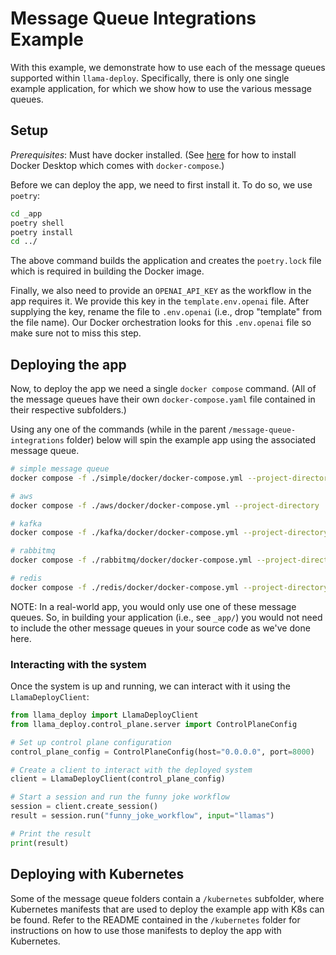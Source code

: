 # Message Queue Integrations Example

With this example, we demonstrate how to use each of the message queues supported
within `llama-deploy`. Specifically, there is only one single example application,
for which we show how to use the various message queues.

## Setup

_Prerequisites_: Must have docker installed. (See
[here](https://docs.docker.com/get-docker/) for how to install Docker Desktop
which comes with `docker-compose`.)

Before we can deploy the app, we need to first install it. To do so, we use `poetry`:

```sh
cd _app
poetry shell
poetry install
cd ../
```

The above command builds the application and creates the `poetry.lock` file which
is required in building the Docker image.

Finally, we also need to provide an `OPENAI_API_KEY` as the workflow in the app
requires it. We provide this key in the `template.env.openai` file. After supplying
the key, rename the file to `.env.openai` (i.e., drop "template" from the file name).
Our Docker orchestration looks for this `.env.openai` file so make sure not to
miss this step.

## Deploying the app

Now, to deploy the app we need a single `docker compose` command. (All of the message
queues have their own `docker-compose.yaml` file contained in their respective
subfolders.)

Using any one of the commands (while in the parent `/message-queue-integrations` folder)
below will spin the example app using the associated message queue.

```sh
# simple message queue
docker compose -f ./simple/docker/docker-compose.yml --project-directory ./ up --build -d

# aws
docker compose -f ./aws/docker/docker-compose.yml --project-directory ./ up --build -d

# kafka
docker compose -f ./kafka/docker/docker-compose.yml --project-directory ./ up --build -d

# rabbitmq
docker compose -f ./rabbitmq/docker/docker-compose.yml --project-directory ./ up --build -d

# redis
docker compose -f ./redis/docker/docker-compose.yml --project-directory ./ up --build -d
```

NOTE: In a real-world app, you would only use one of these message queues. So, in
building your application (i.e., see `_app/`) you would not need to include the
other message queues in your source code as we've done here.

### Interacting with the system

Once the system is up and running, we can interact with it using the `LlamaDeployClient`:

```python
from llama_deploy import LlamaDeployClient
from llama_deploy.control_plane.server import ControlPlaneConfig

# Set up control plane configuration
control_plane_config = ControlPlaneConfig(host="0.0.0.0", port=8000)

# Create a client to interact with the deployed system
client = LlamaDeployClient(control_plane_config)

# Start a session and run the funny joke workflow
session = client.create_session()
result = session.run("funny_joke_workflow", input="llamas")

# Print the result
print(result)
```

## Deploying with Kubernetes

Some of the message queue folders contain a `/kubernetes` subfolder, where
Kubernetes manifests that are used to deploy the example app with K8s can be found.
Refer to the README contained in the `/kubernetes` folder for instructions on how
to use those manifests to deploy the app with Kubernetes.
